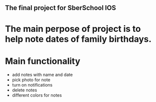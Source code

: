 ## The final project for SberSchool IOS

# The main perpose of project is to help note dates of family birthdays.

# Main functionality 
- add notes with name and date
- pick photo for note
- turn on notifications
- delete notes
- different colors for notes
